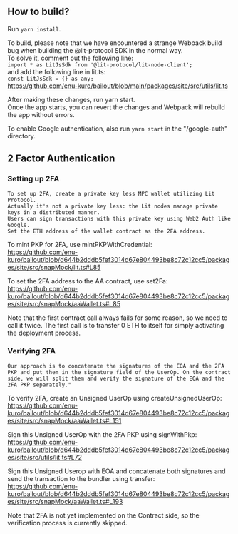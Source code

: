 
## How to build?

Run `yarn install`.

To build, please note that we have encountered a strange Webpack build bug when building the @lit-protocol SDK in the normal way.  
To solve it, comment out the following line:  
`import * as LitJsSdk from '@lit-protocol/lit-node-client';`  
and add the following line in lit.ts:  
`const LitJsSdk = {} as any;`  
https://github.com/enu-kuro/bailout/blob/main/packages/site/src/utils/lit.ts

After making these changes, run yarn start.  
 Once the app starts, you can revert the changes and Webpack will rebuild the app without errors.  

To enable Google authentication, also run `yarn start` in the "/google-auth" directory.  


## 2 Factor Authentication

### Setting up 2FA

```
To set up 2FA, create a private key less MPC wallet utilizing Lit Protocol.
Actually it's not a private key less: the Lit nodes manage private keys in a distributed manner. 
Users can sign transactions with this private key using Web2 Auth like Google. 
Set the ETH address of the wallet contract as the 2FA address.
```

To mint PKP for 2FA, use mintPKPWithCredential:  
https://github.com/enu-kuro/bailout/blob/d644b2dddb5fef3014d67e804493be8c72c12cc5/packages/site/src/snapMock/lit.ts#L85


To set the 2FA address to the AA contract, use set2Fa:  
https://github.com/enu-kuro/bailout/blob/d644b2dddb5fef3014d67e804493be8c72c12cc5/packages/site/src/snapMock/aaWallet.ts#L85


Note that the first contract call always fails for some reason, so we need to call it twice. The first call is to transfer 0 ETH to itself for simply activating the deployment process.


### Verifying 2FA
```
Our approach is to concatenate the signatures of the EOA and the 2FA PKP and put them in the signature field of the UserOp. On the contract side, we will split them and verify the signature of the EOA and the 2FA PKP separately."
```

To verify 2FA, create an Unsigned UserOp using createUnsignedUserOp:  
https://github.com/enu-kuro/bailout/blob/d644b2dddb5fef3014d67e804493be8c72c12cc5/packages/site/src/snapMock/aaWallet.ts#L151

Sign this Unsigned UserOp with the 2FA PKP using signWithPkp:  
https://github.com/enu-kuro/bailout/blob/d644b2dddb5fef3014d67e804493be8c72c12cc5/packages/site/src/utils/lit.ts#L72

Sign this Unsigned Userop with EOA and concatenate both signatures and send the transaction to the bundler using transfer:  
https://github.com/enu-kuro/bailout/blob/d644b2dddb5fef3014d67e804493be8c72c12cc5/packages/site/src/snapMock/aaWallet.ts#L193

Note that 2FA is not yet implemented on the Contract side, so the verification process is currently skipped.


